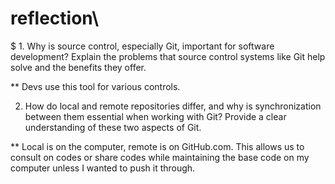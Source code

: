 # reflection\

$ 1. Why is source control, especially Git, important for software development? Explain the problems that source control systems like Git help solve and the benefits they offer.

** Devs use this tool for various controls.

2. How do local and remote repositories differ, and why is synchronization between them essential when working with Git? Provide a clear understanding of these two aspects of Git.

** Local is on the computer,  remote is on GitHub.com.  This allows us to consult on codes or share codes while maintaining the base code on my computer unless I wanted to push it through.

